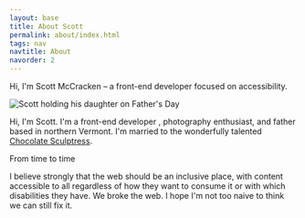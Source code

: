 ```yaml
---
layout: base
title: About Scott
permalink: about/index.html
tags: nav
navtitle: About
navorder: 2
---
```


Hi, I'm Scott McCracken – a front-end developer focused on accessibility.

<img src="/_assets/img/daughterdaddy.jpg" alt="Scott holding his daughter on Father's Day" />

Hi, I'm Scott. I'm a front-end developer , photography enthusiast, and father based in northern Vermont. I'm married to the wonderfully talented [Chocolate Sculptress](http://chocolatesculptress.com).


From time to time



I believe strongly that the web should be an inclusive place, with content accessible to all regardless of how they want to consume it or with which disabilities they have. We broke the web. I hope I'm not too naive to think we can still fix it.